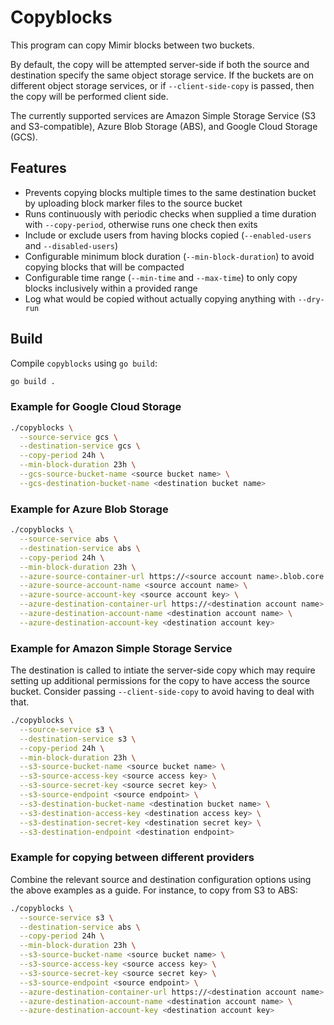 # Copyblocks

This program can copy Mimir blocks between two buckets.

By default, the copy will be attempted server-side if both the source and destination specify the same object storage service. If the buckets are on different object storage services, or if `--client-side-copy` is passed, then the copy will be performed client side.

The currently supported services are Amazon Simple Storage Service (S3 and S3-compatible), Azure Blob Storage (ABS), and Google Cloud Storage (GCS).

## Features

- Prevents copying blocks multiple times to the same destination bucket by uploading block marker files to the source bucket
- Runs continuously with periodic checks when supplied a time duration with `--copy-period`, otherwise runs one check then exits
- Include or exclude users from having blocks copied (`--enabled-users` and `--disabled-users`)
- Configurable minimum block duration (`--min-block-duration`) to avoid copying blocks that will be compacted
- Configurable time range (`--min-time` and `--max-time`) to only copy blocks inclusively within a provided range
- Log what would be copied without actually copying anything with `--dry-run`

## Build

Compile `copyblocks` using `go build`:

```bash
go build .
```

### Example for Google Cloud Storage

```bash
./copyblocks \
  --source-service gcs \
  --destination-service gcs \
  --copy-period 24h \
  --min-block-duration 23h \
  --gcs-source-bucket-name <source bucket name> \
  --gcs-destination-bucket-name <destination bucket name>
```

### Example for Azure Blob Storage

```bash
./copyblocks \
  --source-service abs \
  --destination-service abs \
  --copy-period 24h \
  --min-block-duration 23h \
  --azure-source-container-url https://<source account name>.blob.core.windows.net/<source bucket name> \
  --azure-source-account-name <source account name> \
  --azure-source-account-key <source account key> \
  --azure-destination-container-url https://<destination account name>.blob.core.windows.net/<destination bucket name> \
  --azure-destination-account-name <destination account name> \
  --azure-destination-account-key <destination account key>
```

### Example for Amazon Simple Storage Service

The destination is called to intiate the server-side copy which may require setting up additional permissions for the copy to have access the source bucket.
Consider passing `--client-side-copy` to avoid having to deal with that.

```bash
./copyblocks \
  --source-service s3 \
  --destination-service s3 \
  --copy-period 24h \
  --min-block-duration 23h \
  --s3-source-bucket-name <source bucket name> \
  --s3-source-access-key <source access key> \
  --s3-source-secret-key <source secret key> \
  --s3-source-endpoint <source endpoint> \
  --s3-destination-bucket-name <destination bucket name> \
  --s3-destination-access-key <destination access key> \
  --s3-destination-secret-key <destination secret key> \
  --s3-destination-endpoint <destination endpoint>
```

### Example for copying between different providers

Combine the relevant source and destination configuration options using the above examples as a guide.
For instance, to copy from S3 to ABS:

```bash
./copyblocks \
  --source-service s3 \
  --destination-service abs \
  --copy-period 24h \
  --min-block-duration 23h \
  --s3-source-bucket-name <source bucket name> \
  --s3-source-access-key <source access key> \
  --s3-source-secret-key <source secret key> \
  --s3-source-endpoint <source endpoint> \
  --azure-destination-container-url https://<destination account name>.blob.core.windows.net/<destination bucket name> \
  --azure-destination-account-name <destination account name> \
  --azure-destination-account-key <destination account key>
```

